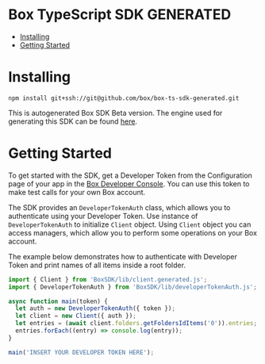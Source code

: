 # Box TypeScript SDK GENERATED

<!-- START doctoc generated TOC please keep comment here to allow auto update -->
<!-- DON'T EDIT THIS SECTION, INSTEAD RE-RUN doctoc TO UPDATE -->

- [Installing](#installing)
- [Getting Started](#getting-started)

<!-- END doctoc generated TOC please keep comment here to allow auto update -->

# Installing

```console
npm install git+ssh://git@github.com/box/box-ts-sdk-generated.git
```

This is autogenerated Box SDK Beta version. The engine used for generating this SDK can be found [here](https://github.com/box/box-codegen).

# Getting Started

To get started with the SDK, get a Developer Token from the Configuration page of your app in the [Box Developer
Console](https://app.box.com/developers/console). You can use this token to make test calls for your own Box account.

The SDK provides an `DeveloperTokenAuth` class, which allows you to authenticate using your Developer Token.
Use instance of `DeveloperTokenAuth` to initialize `Client` object.
Using `Client` object you can access managers, which allow you to perform some operations on your Box account.

The example below demonstrates how to authenticate with Developer Token and print names of all items inside a root folder.

```js
import { Client } from 'BoxSDK/lib/client.generated.js';
import { DeveloperTokenAuth } from 'BoxSDK/lib/developerTokenAuth.js';

async function main(token) {
  let auth = new DeveloperTokenAuth({ token });
  let client = new Client({ auth });
  let entries = (await client.folders.getFoldersIdItems('0')).entries;
  entries.forEach((entry) => console.log(entry));
}

main('INSERT YOUR DEVELOPER TOKEN HERE');
```
